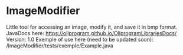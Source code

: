 # ImageModifier
Little tool for accessing an image, modify it, and save it in bmp format.
JavaDocs here: https://ollprogram.github.io/OllprogramLibrariesDocs/
Version: 1.0
Exemple of use here (need to be updated soon): /ImageModifier/tests/exemple/Example.java
